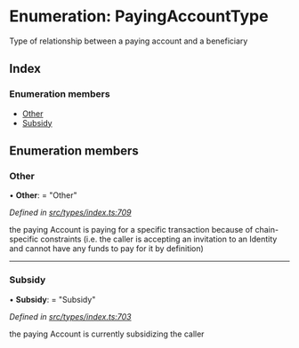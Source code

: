 # Enumeration: PayingAccountType

Type of relationship between a paying account and a beneficiary

## Index

### Enumeration members

* [Other](payingaccounttype.md#other)
* [Subsidy](payingaccounttype.md#subsidy)

## Enumeration members

###  Other

• **Other**: = "Other"

*Defined in [src/types/index.ts:709](https://github.com/PolymeshAssociation/polymesh-sdk/blob/46845947/src/types/index.ts#L709)*

the paying Account is paying for a specific transaction because of
  chain-specific constraints (i.e. the caller is accepting an invitation to an Identity
  and cannot have any funds to pay for it by definition)

___

###  Subsidy

• **Subsidy**: = "Subsidy"

*Defined in [src/types/index.ts:703](https://github.com/PolymeshAssociation/polymesh-sdk/blob/46845947/src/types/index.ts#L703)*

the paying Account is currently subsidizing the caller
